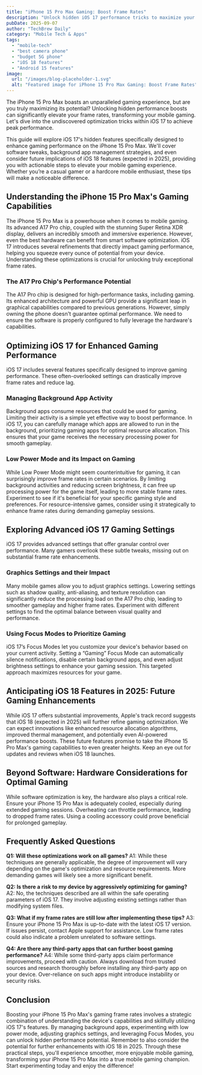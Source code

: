 ```yaml
---
title: "iPhone 15 Pro Max Gaming: Boost Frame Rates"
description: "Unlock hidden iOS 17 performance tricks to maximize your iPhone 15 Pro Max gaming frame rates in 2025. Learn the best settings for smoother gameplay and discover undiscovered optimization techniques. Read now!"
pubDate: 2025-09-07
author: "TechBrew Daily"
category: "Mobile Tech & Apps"
tags:
  - "mobile-tech"
  - "best camera phone"
  - "budget 5G phone"
  - "iOS 18 features"
  - "Android 15 features"
image:
  url: "/images/blog-placeholder-1.svg"
  alt: "Featured image for iPhone 15 Pro Max Gaming: Boost Frame Rates"
---
```


The iPhone 15 Pro Max boasts an unparalleled gaming experience, but are you truly maximizing its potential?  Unlocking hidden performance boosts can significantly elevate your frame rates, transforming your mobile gaming.  Let's dive into the undiscovered optimization tricks within iOS 17 to achieve peak performance.


This guide will explore iOS 17's hidden features specifically designed to enhance gaming performance on the iPhone 15 Pro Max. We'll cover software tweaks, background app management strategies, and even consider future implications of iOS 18 features (expected in 2025), providing you with actionable steps to elevate your mobile gaming experience.  Whether you’re a casual gamer or a hardcore mobile enthusiast, these tips will make a noticeable difference.


## Understanding the iPhone 15 Pro Max's Gaming Capabilities

The iPhone 15 Pro Max is a powerhouse when it comes to mobile gaming. Its advanced A17 Pro chip, coupled with the stunning Super Retina XDR display, delivers an incredibly smooth and immersive experience. However, even the best hardware can benefit from smart software optimization. iOS 17 introduces several refinements that directly impact gaming performance, helping you squeeze every ounce of potential from your device.  Understanding these optimizations is crucial for unlocking truly exceptional frame rates.

### The A17 Pro Chip's Performance Potential

The A17 Pro chip is designed for high-performance tasks, including gaming.  Its enhanced architecture and powerful GPU provide a significant leap in graphical capabilities compared to previous generations.  However, simply owning the phone doesn't guarantee optimal performance.  We need to ensure the software is properly configured to fully leverage the hardware's capabilities.


## Optimizing iOS 17 for Enhanced Gaming Performance

iOS 17 includes several features specifically designed to improve gaming performance.  These often-overlooked settings can drastically improve frame rates and reduce lag.

### Managing Background App Activity

Background apps consume resources that could be used for gaming.  Limiting their activity is a simple yet effective way to boost performance.  In iOS 17, you can carefully manage which apps are allowed to run in the background, prioritizing gaming apps for optimal resource allocation.  This ensures that your game receives the necessary processing power for smooth gameplay.


### Low Power Mode and its Impact on Gaming

While Low Power Mode might seem counterintuitive for gaming, it can surprisingly improve frame rates in certain scenarios. By limiting background activities and reducing screen brightness, it can free up processing power for the game itself, leading to more stable frame rates.  Experiment to see if it's beneficial for your specific gaming style and preferences.  For resource-intensive games, consider using it strategically to enhance frame rates during demanding gameplay sessions.


## Exploring Advanced iOS 17 Gaming Settings

iOS 17 provides advanced settings that offer granular control over performance. Many gamers overlook these subtle tweaks, missing out on substantial frame rate enhancements.

### Graphics Settings and their Impact

Many mobile games allow you to adjust graphics settings. Lowering settings such as shadow quality, anti-aliasing, and texture resolution can significantly reduce the processing load on the A17 Pro chip, leading to smoother gameplay and higher frame rates. Experiment with different settings to find the optimal balance between visual quality and performance.


###  Using Focus Modes to Prioritize Gaming

iOS 17’s Focus Modes let you customize your device's behavior based on your current activity. Setting a “Gaming” Focus Mode can automatically silence notifications, disable certain background apps, and even adjust brightness settings to enhance your gaming session.  This targeted approach maximizes resources for your game.



##  Anticipating iOS 18 Features in 2025: Future Gaming Enhancements

While iOS 17 offers substantial improvements,  Apple's track record suggests that iOS 18 (expected in 2025) will further refine gaming optimization.  We can expect innovations like enhanced resource allocation algorithms,  improved thermal management, and potentially even AI-powered performance boosts.  These future features promise to take the iPhone 15 Pro Max's gaming capabilities to even greater heights.  Keep an eye out for updates and reviews when iOS 18 launches.


##  Beyond Software: Hardware Considerations for Optimal Gaming

While software optimization is key, the hardware also plays a critical role.  Ensure your iPhone 15 Pro Max is adequately cooled, especially during extended gaming sessions.  Overheating can throttle performance, leading to dropped frame rates.  Using a cooling accessory could prove beneficial for prolonged gameplay.


## Frequently Asked Questions

**Q1: Will these optimizations work on all games?**  A1: While these techniques are generally applicable, the degree of improvement will vary depending on the game's optimization and resource requirements.  More demanding games will likely see a more significant benefit.

**Q2:  Is there a risk to my device by aggressively optimizing for gaming?** A2: No, the techniques described are all within the safe operating parameters of iOS 17.  They involve adjusting existing settings rather than modifying system files.

**Q3:  What if my frame rates are still low after implementing these tips?** A3:  Ensure your iPhone 15 Pro Max is up-to-date with the latest iOS 17 version. If issues persist, contact Apple support for assistance.  Low frame rates could also indicate a problem unrelated to software settings.

**Q4:  Are there any third-party apps that can further boost gaming performance?** A4: While some third-party apps claim performance improvements, proceed with caution.  Always download from trusted sources and research thoroughly before installing any third-party app on your device.  Over-reliance on such apps might introduce instability or security risks.


## Conclusion

Boosting your iPhone 15 Pro Max's gaming frame rates involves a strategic combination of understanding the device's capabilities and skillfully utilizing iOS 17's features. By managing background apps, experimenting with low power mode, adjusting graphics settings, and leveraging Focus Modes, you can unlock hidden performance potential.  Remember to also consider the potential for further enhancements with iOS 18 in 2025.  Through these practical steps, you'll experience smoother, more enjoyable mobile gaming, transforming your iPhone 15 Pro Max into a true mobile gaming champion.  Start experimenting today and enjoy the difference!